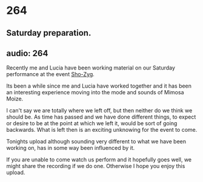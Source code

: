 # 264
## Saturday preparation.
audio: 264
---
Recently me and Lucia have been working material on our Saturday performance at the event <a href="http://sho-zyg.com/" title="Sho-Zyg" target="_blank">Sho-Zyg</a>.

Its been a while since me and Lucia have worked together and it has been an interesting experience moving into the mode and sounds of Mimosa Moize.

I can't say we are totally where we left off, but then neither do we think we should be. As time has passed and we have done different things, to expect or desire to be at the point at which we left it, would be sort of going backwards. What is left then is an exciting unknowing for the event to come.

Tonights upload although sounding very different to what we have been working on, has in some way been influenced by it. 

If you are unable to come watch us perform and it hopefully goes well, we might share the recording if we do one. Otherwise I hope you enjoy this upload.